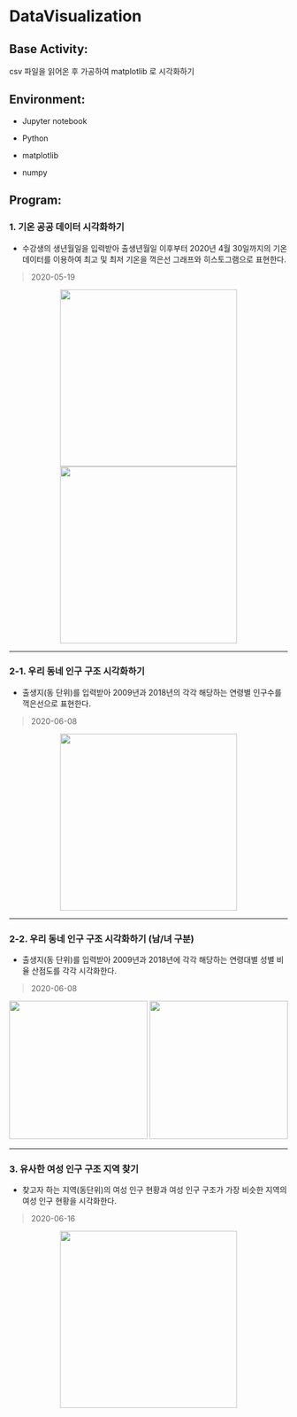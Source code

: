 # DataVisualization
## Base Activity:

  csv 파일을 읽어온 후 가공하여 matplotlib 로 시각화하기

## Environment:

  * Jupyter notebook
  
  * Python
  
  * matplotlib
  
  * numpy
  
## Program:

### 1. 기온 공공 데이터 시각화하기
* 수강생의 생년월일을 입력받아 출생년월일 이후부터 2020년 4월 30일까지의 기온 데이터를 이용하여 최고 및 최저 기온을 꺽은선 그래프와 히스토그램으로 표현한다.
> 2020-05-19 
  <p align="center"> 
  <img height=320 src=https://user-images.githubusercontent.com/44978839/83976313-450b8d80-a934-11ea-9d57-4fbfe9aefffc.png> <img height=320 src=https://user-images.githubusercontent.com/44978839/83976319-4a68d800-a934-11ea-9423-e9c566b51452.png>
  </p>
  
---

### 2-1. 우리 동네 인구 구조 시각화하기
* 출생지(동 단위)를 입력받아 2009년과 2018년의 각각 해당하는 연령별 인구수를 꺽은선으로 표현한다.
> 2020-06-08 
  <p align="center"> 
  <img height=320 src=https://user-images.githubusercontent.com/44978839/84731311-70951480-afd3-11ea-938e-c6bae037e350.png> 
  </p>
  
---

### 2-2. 우리 동네 인구 구조 시각화하기 (남/녀 구분)
* 출생지(동 단위)를 입력받아 2009년과 2018년에 각각 해당하는 연령대별 성별 비율 산점도를 각각 시각화한다.
> 2020-06-08 
  <p align="center"> 
  <img height=250 src=https://user-images.githubusercontent.com/44978839/83976238-c7e01880-a933-11ea-92b9-f9ce331cb61a.png> <img height=250 src=https://user-images.githubusercontent.com/44978839/83976240-cadb0900-a933-11ea-9c8a-c1319866ec80.png>
  </p>
  
---

### 3. 유사한 여성 인구 구조 지역 찾기
* 찾고자 하는 지역(동단위)의 여성 인구 현황과 여성 인구 구조가 가장 비슷한 지역의 여성 인구 현황을 시각화한다.
> 2020-06-16 
  <p align="center"> 
  <img height=320 src=https://user-images.githubusercontent.com/44978839/84731455-db465000-afd3-11ea-88ea-c45bd5aeb4b1.png>
  </p>

